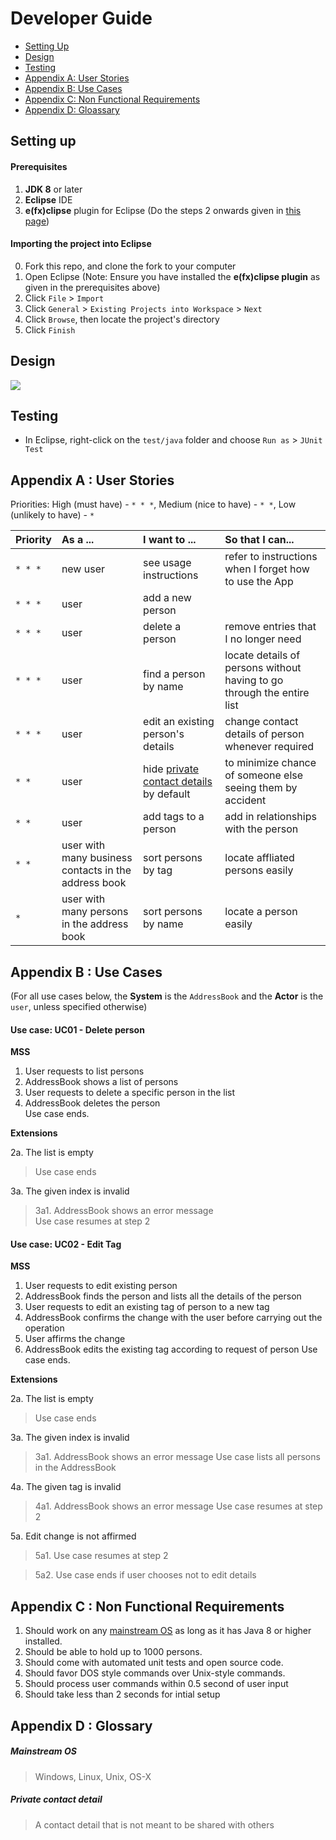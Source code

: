 # Developer Guide

* [Setting Up](#setting-up)
* [Design](#design)
* [Testing](#testing)
* [Appendix A: User Stories](#appendix-a--user-stories)
* [Appendix B: Use Cases](#appendix-b--use-cases)
* [Appendix C: Non Functional Requirements](#appendix-c--non-functional-requirements)
* [Appendix D: Gloassary](#appendix-d--glossary)

## Setting up

#### Prerequisites

1. **JDK 8** or later
2. **Eclipse** IDE
3. **e(fx)clipse** plugin for Eclipse (Do the steps 2 onwards given in
   [this page](http://www.eclipse.org/efxclipse/install.html#for-the-ambitious))


#### Importing the project into Eclipse

0. Fork this repo, and clone the fork to your computer
1. Open Eclipse (Note: Ensure you have installed the **e(fx)clipse plugin** as given in the prerequisites above)
2. Click `File` > `Import`
3. Click `General` > `Existing Projects into Workspace` > `Next`
4. Click `Browse`, then locate the project's directory
5. Click `Finish`

## Design
<img src="images/mainClassDiagram.png"/>

## Testing

* In Eclipse, right-click on the `test/java` folder and choose `Run as` > `JUnit Test`

## Appendix A : User Stories

Priorities: High (must have) - `* * *`, Medium (nice to have)  - `* *`,  Low (unlikely to have) - `*`


Priority | As a ... | I want to ... | So that I can...
-------- | :-------- | :--------- | :-----------
`* * *` | new user | see usage instructions | refer to instructions when I forget how to use the App
`* * *` | user | add a new person |
`* * *` | user | delete a person | remove entries that I no longer need
`* * *` | user | find a person by name | locate details of persons without having to go through the entire list
`* * *` | user | edit an existing person's details | change contact details of person whenever required
`* *` | user | hide [private contact details](#private-contact-detail) by default | to minimize chance of someone else seeing them by accident
`* *` | user | add tags to a person | add in relationships with the person
`* *` | user with many business contacts in the address book | sort persons by tag | locate affliated persons easily
`*` | user with many persons in the address book | sort persons by name | locate a person easily


## Appendix B : Use Cases

(For all use cases below, the **System** is the `AddressBook` and the **Actor** is the `user`, unless specified otherwise)

#### Use case: UC01 - Delete person

**MSS**

1. User requests to list persons
2. AddressBook shows a list of persons
3. User requests to delete a specific person in the list
4. AddressBook deletes the person <br>
Use case ends.

**Extensions**

2a. The list is empty

> Use case ends

3a. The given index is invalid

> 3a1. AddressBook shows an error message <br>
  Use case resumes at step 2

#### Use case: UC02 - Edit Tag

**MSS**

1. User requests to edit existing person
2. AddressBook finds the person and lists all the details of the person
3. User requests to edit an existing tag of person to a new tag
4. AddressBook confirms the change with the user before carrying out the operation
5. User affirms the change
6. AddressBook edits the existing tag according to request of person
Use case ends.

**Extensions**

2a. The list is empty

> Use case ends

3a. The given index is invalid

> 3a1. AddressBook shows an error message
  Use case lists all persons in the AddressBook

4a. The given tag is invalid

> 4a1. AddressBook shows an error message
	Use case resumes at step 2

5a. Edit change is not affirmed

> 5a1. Use case resumes at step 2

> 5a2. Use case ends if user chooses not to edit details

## Appendix C : Non Functional Requirements

1. Should work on any [mainstream OS](#mainstream-os) as long as it has Java 8 or higher installed.
2. Should be able to hold up to 1000 persons.
3. Should come with automated unit tests and open source code.
4. Should favor DOS style commands over Unix-style commands.
5. Should process user commands within 0.5 second of user input
6. Should take less than 2 seconds for intial setup

## Appendix D : Glossary

##### Mainstream OS

> Windows, Linux, Unix, OS-X

##### Private contact detail

> A contact detail that is not meant to be shared with others
